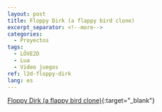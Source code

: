 ```yaml
---
layout: post
title: Floppy Dirk (a flappy bird clone)
excerpt_separator: <!--more-->
categories:
  - Proyectos
tags:
  - LÖVE2D
  - Lua
  - Video juegos
ref: l2d-floppy-dirk
lang: es
---
```


[Floppy Dirk (a flappy bird clone)](https://github.com/azarrias/l2d-floppy-dirk){:target="_blank"}
